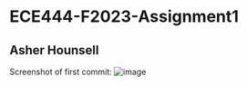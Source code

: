 # ECE444-F2023-Assignment1
## Asher Hounsell

Screenshot of first commit:
![image](https://github.com/AsherHounsell/ECE444-F2023-Assignment1/assets/61854862/001b4e1c-f706-469f-8aa9-83e9aec3847a)
